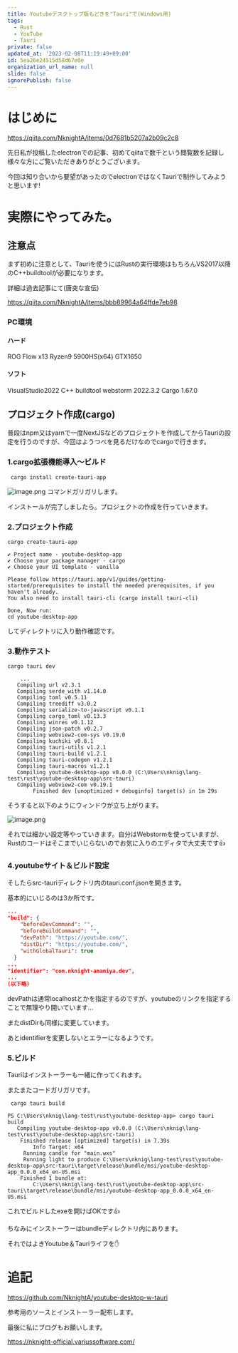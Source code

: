 ```yaml
---
title: Youtubeデスクトップ版もどきを"Tauri"で(Windows用)
tags:
  - Rust
  - YouTube
  - Tauri
private: false
updated_at: '2023-02-08T11:19:49+09:00'
id: 5ea26e24515d58d67e0e
organization_url_name: null
slide: false
ignorePublish: false
---
```

# はじめに

https://qiita.com/NknightA/items/0d7681b5207a2b09c2c8

先日私が投稿したelectronでの記事、初めてqiitaで数千という閲覧数を記録し様々な方にご覧いただきありがとうございます。

今回は知り合いから要望があったのでelectronではなくTauriで制作してみようと思います!

# 実際にやってみた。

## 注意点
まず初めに注意として、Tauriを使うにはRustの実行環境はもちろんVS2017以降のC++buildtoolが必要になります。

詳細は過去記事にて(唐突な宣伝)

https://qiita.com/NknightA/items/bbb89964a64ffde7eb98

### PC環境 
#### ハード
ROG Flow x13
Ryzen9 5900HS(x64)
GTX1650

#### ソフト
VisualStudio2022 C++ buildtool
webstorm 2022.3.2
Cargo 1.67.0

## プロジェクト作成(cargo)

普段はnpm又はyarnで一度NextJSなどのプロジェクトを作成してからTauriの設定を行うのですが、今回はようつべを見るだけなのでcargoで行きます。

### 1.cargo拡張機能導入～ビルド

```
 cargo install create-tauri-app
```

![image.png](https://qiita-image-store.s3.ap-northeast-1.amazonaws.com/0/2081812/204097f6-e2ac-18d9-87a9-fa68f657e7b2.png)
コマンドガリガリします。

インストールが完了しましたら。プロジェクトの作成を行っていきます。

### 2.プロジェクト作成
```
cargo create-tauri-app

✔ Project name · youtube-desktop-app
✔ Choose your package manager · cargo
✔ Choose your UI template · vanilla

Please follow https://tauri.app/v1/guides/getting-started/prerequisites to install the needed prerequisites, if you haven't already.
You also need to install tauri-cli (cargo install tauri-cli)

Done, Now run:
cd youtube-desktop-app

```

してディレクトリに入り動作確認です。

### 3.動作テスト

```
cargo tauri dev
    
    ...
   Compiling url v2.3.1
   Compiling serde_with v1.14.0
   Compiling toml v0.5.11
   Compiling treediff v3.0.2
   Compiling serialize-to-javascript v0.1.1
   Compiling cargo_toml v0.13.3
   Compiling winres v0.1.12
   Compiling json-patch v0.2.7
   Compiling webview2-com-sys v0.19.0
   Compiling kuchiki v0.8.1
   Compiling tauri-utils v1.2.1
   Compiling tauri-build v1.2.1
   Compiling tauri-codegen v1.2.1
   Compiling tauri-macros v1.2.1
   Compiling youtube-desktop-app v0.0.0 (C:\Users\nknig\lang-test\rust\youtube-desktop-app\src-tauri)
   Compiling webview2-com v0.19.1
        Finished dev [unoptimized + debuginfo] target(s) in 1m 29s
```

そうすると以下のようにウィンドウが立ち上がります。

![image.png](https://qiita-image-store.s3.ap-northeast-1.amazonaws.com/0/2081812/728c8b7e-0ad2-d9f2-947f-51493ff4cd44.png)

それでは細かい設定等やっていきます。自分はWebstormを使っていますが、Rustのコードはそこまでいじらないのでお気に入りのエディタで大丈夫です👍

### 4.youtubeサイト＆ビルド設定

そしたらsrc-tauriディレクトリ内のtauri.conf.jsonを開きます。

基本的にいじるのは3か所です。

```json
...
"build": {
    "beforeDevCommand": "",
    "beforeBuildCommand": "",
    "devPath": "https://youtube.com/",
    "distDir": "https://youtube.com/",
    "withGlobalTauri": true
  }
...
"identifier": "com.nknight-amamiya.dev",
...
(以下略)
```

devPathは通常localhostとかを指定するのですが、youtubeのリンクを指定することで無理やり開いています...

またdistDirも同様に変更しています。

あとidentifierを変更しないとエラーになるようです。

### 5.ビルド

Tauriはインストーラーも一緒に作ってくれます。

またまたコードガリガリです。

```
 cargo tauri build 

PS C:\Users\nknig\lang-test\rust\youtube-desktop-app> cargo tauri build
   Compiling youtube-desktop-app v0.0.0 (C:\Users\nknig\lang-test\rust\youtube-desktop-app\src-tauri)
    Finished release [optimized] target(s) in 7.39s                                                            
        Info Target: x64
     Running candle for "main.wxs"
     Running light to produce C:\Users\nknig\lang-test\rust\youtube-desktop-app\src-tauri\target\release\bundle/msi/youtube-desktop-app_0.0.0_x64_en-US.msi
    Finished 1 bundle at:
        C:\Users\nknig\lang-test\rust\youtube-desktop-app\src-tauri\target\release\bundle/msi/youtube-desktop-app_0.0.0_x64_en-US.msi

```

これでビルドしたexeを開けばOKです👍

ちなみにインストーラーはbundleディレクトリ内にあります。

それではよきYoutube＆Tauriライフを✋

# 追記

https://github.com/NknightA/youtube-desktop-w-tauri

参考用のソースとインストーラー配布します。

最後に私にブログもお願いします。

https://nknight-official.variussoftware.com/

